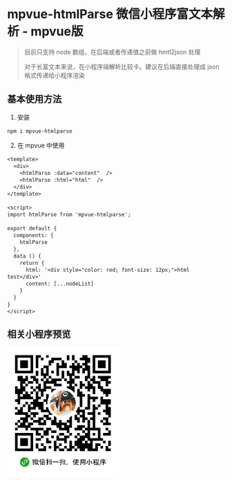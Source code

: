 # mpvue-htmlParse 微信小程序富文本解析 - mpvue版

> 目前只支持 node 数组，在后端或者传递值之前做 hmtl2json 处理
> 
> 对于长富文本来说，在小程序端解析比较卡。建议在后端直接处理成 json 格式传递给小程序渲染


## 基本使用方法

1. 安装
``` bash
npm i mpvue-htmlparse
```

2. 在 mpvue 中使用

``` vue
<template>
  <div>
    <htmlParse :data="content"  />
    <htmlParse :html="html"  />
  </div>
</template>

<script>
import htmlParse from 'mpvue-htmlparse';

export default {
  components: {
    htmlParse
  },
  data () {
    return {
      html: '<div style="color: red; font-size: 12px;">html test</div>'
      content: [...nodeList]
    }
  }
}
</script>
```


## 相关小程序预览

![相关截图](images/hdll.jpg)

